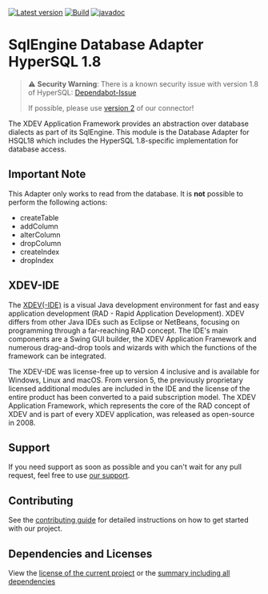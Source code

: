 [![Latest version](https://img.shields.io/maven-central/v/com.xdev-software/xapi-db-hsql18)](https://mvnrepository.com/artifact/com.xdev-software/xapi-db-hsql18)
[![Build](https://img.shields.io/github/actions/workflow/status/xdev-software/xapi-db-hsql18/checkBuild.yml?branch=develop)](https://github.com/xdev-software/xapi-db-hsql18/actions/workflows/checkBuild.yml?query=branch%3Adevelop)
[![javadoc](https://javadoc.io/badge2/com.xdev-software/xapi-db-hsql18/javadoc.svg)](https://javadoc.io/doc/com.xdev-software/xapi-db-hsql18)

# SqlEngine Database Adapter HyperSQL 1.8

> :warning: **Security Warning**: There is a known security issue with version 1.8 of
> HyperSQL: [Dependabot-Issue](https://github.com/xdev-software/xapi-db-hsql18/security/dependabot/1)
>
> If possible, please use [version 2](https://github.com/xdev-software/xapi-db-hsql2) of our connector!

The XDEV Application Framework provides an abstraction over database dialects as part of its SqlEngine. This module is
the Database Adapter for HSQL18 which includes the HyperSQL 1.8-specific implementation for database access.

## Important Note

This Adapter only works to read from the database. It is **not** possible to perform the following actions:

- createTable
- addColumn
- alterColumn
- dropColumn
- createIndex
- dropIndex

## XDEV-IDE

The [XDEV(-IDE)](https://xdev.software/en/products/swing-builder) is a visual Java development environment for fast and
easy application development (RAD - Rapid Application Development). XDEV differs from other Java IDEs such as Eclipse or
NetBeans, focusing on programming through a far-reaching RAD concept. The IDE's main components are a Swing GUI builder,
the XDEV Application Framework and numerous drag-and-drop tools and wizards with which the functions of the framework
can be integrated.

The XDEV-IDE was license-free up to version 4 inclusive and is available for Windows, Linux and macOS. From version 5,
the previously proprietary licensed additional modules are included in the IDE and the license of the entire product has
been converted to a paid subscription model. The XDEV Application Framework, which represents the core of the RAD
concept of XDEV and is part of every XDEV application, was released as open-source in 2008.

## Support

If you need support as soon as possible and you can't wait for any pull request, feel free to
use [our support](https://xdev.software/en/services/support).

## Contributing

See the [contributing guide](./CONTRIBUTING.md) for detailed instructions on how to get started with our project.

## Dependencies and Licenses

View the [license of the current project](LICENSE) or
the [summary including all dependencies](https://xdev-software.github.io/xapi-db-hsql18/dependencies/)
